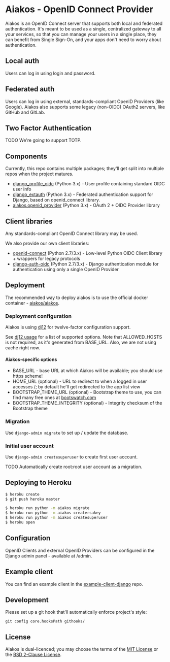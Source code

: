 # Aiakos - OpenID Connect Provider

Aiakos is an OpenID Connect server that supports both local and federated authentication. It's meant to be used as a single, centralized gateway to all your services, so that you can manage your users in a single place, they can benefit from Single Sign-On, and your apps don't need to worry about authentication.

## Local auth
Users can log in using login and password.

## Federated auth
Users can log in using external, standards-compliant OpenID Providers (like Google). Aiakos also supports some legacy (non-OIDC) OAuth2 servers, like GitHub and GitLab.

## Two Factor Authentication
TODO We're going to support TOTP.

## Components
Currently, this repo contains multiple packages; they'll get split into multiple repos when the project matures.

* [django_profile_oidc](django_profile_oidc) (Python 3.x) - User profile containing standard OIDC user info
* [django_extauth](django_extauth) (Python 3.x) - Federated authentication support for Django, based on openid_connect library.
* [aiakos.openid_provider](aiakos/openid_provider) (Python 3.x) - OAuth 2 + OIDC Provider library

## Client libraries
Any standards-compliant OpenID Connect library may be used.

We also provide our own client libraries:
* [openid-connect](https://gitlab.com/aiakos/python-openid-connect) (Python 2.7/3.x) - Low-level Python OIDC Client library + wrappers for legacy protocols
* [django-auth-oidc](https://gitlab.com/aiakos/django-auth-oidc) (Python 2.7/3.x) - Django authentication module for authentication using only a single OpenID Provider

## Deployment

The recommended way to deploy aiakos is to use the official docker container - [aiakos/aiakos](https://hub.docker.com/r/aiakos/aiakos).

### Deployment configuration
Aiakos is using [dj12](https://gitlab.com/aiakos/dj12) for twelve-factor configuration support.

See [dj12 usage](https://gitlab.com/aiakos/dj12#usage) for a list of supported options. Note that ALLOWED_HOSTS is not required, as it's generated from BASE_URL. Also, we are not using cache right now.

#### Aiakos-specific options

* BASE_URL - base URL at which Aiakos will be available; you should use https scheme!
* HOME_URL (optional) - URL to redirect to when a logged in user accesses /; by default he'll get redirected to the app list view
* BOOTSTRAP_THEME_URL (optional) - Bootstrap theme to use, you can find many free ones at [bootswatch.com](https://bootswatch.com/)
* BOOTSTRAP_THEME_INTEGRITY (optional) - Integrity checksum of the Bootstrap theme

### Migration
Use `django-admin migrate` to set up / update the database.

### Initial user account
Use `django-admin createsuperuser` to create first user account.

TODO Automatically create root:root user account as a migration.

## Deploying to Heroku

```sh
$ heroku create
$ git push heroku master

$ heroku run python -m aiakos migrate
$ heroku run python -m aiakos creatersakey
$ heroku run python -m aiakos createsuperuser
$ heroku open
```

## Configuration
OpenID Clients and external OpenID Providers can be configured in the Django admin panel - available at /admin.

## Example client
You can find an example client in the [example-client-django](https://gitlab.com/aiakos/example-client-django) repo.

## Development
Please set up a git hook that'll automatically enforce project's style:

	git config core.hooksPath githooks/

## License
Aiakos is dual-licenced; you may choose the terms of the [MIT License](LICENSE) or the [BSD 2-Clause License](LICENSE.BSD).
